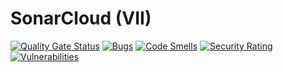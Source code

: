 # SonarCloud (VII)
[![Quality Gate Status](https://sonarcloud.io/api/project_badges/measure?project=arkasas_ebiznes&metric=alert_status)](https://sonarcloud.io/summary/new_code?id=arkasas_ebiznes)
[![Bugs](https://sonarcloud.io/api/project_badges/measure?project=arkasas_ebiznes&metric=bugs)](https://sonarcloud.io/summary/new_code?id=arkasas_ebiznes)
[![Code Smells](https://sonarcloud.io/api/project_badges/measure?project=arkasas_ebiznes&metric=code_smells)](https://sonarcloud.io/summary/new_code?id=arkasas_ebiznes)
[![Security Rating](https://sonarcloud.io/api/project_badges/measure?project=arkasas_ebiznes&metric=security_rating)](https://sonarcloud.io/summary/new_code?id=arkasas_ebiznes)
[![Vulnerabilities](https://sonarcloud.io/api/project_badges/measure?project=arkasas_ebiznes&metric=vulnerabilities)](https://sonarcloud.io/summary/new_code?id=arkasas_ebiznes)

